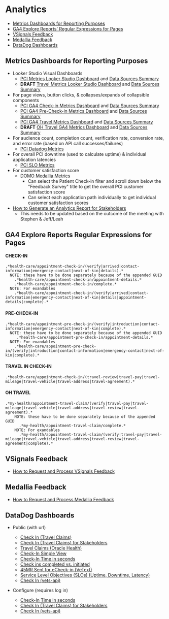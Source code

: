 # Analytics

- [Metrics Dashboards for Reporting Purposes](#metrics-dashboards-for-reporting-purposes)
- [GA4 Explore Reports' Regular Expressions for Pages](#ga4-explore-reports-regular-expressions-for-pages)
- [VSignals Feedback](#vsignals-feedback)
- [Medallia Feedback](#medallia-feedback)
- [DataDog Dashboards](#datadog-dashboards)

## Metrics Dashboards for Reporting Purposes
- Looker Studio Visual Dashboards
  - [PCI Metrics Looker Studio Dashboard](https://lookerstudio.google.com/reporting/07cf45d3-d464-4e0b-b905-40bcf34f4602/page/TlJ0C) and [Data Sources Summary](https://github.com/department-of-veterans-affairs/va.gov-team/blob/master/products/health-care/checkin/analytics/dashboard-summaries/pci-metrics-looker-dashboard.md)
  - **DRAFT** [Travel Metrics Looker Studio Dashboard](https://lookerstudio.google.com/reporting/940b5ada-fd8d-46ca-9c14-314dedd089ce) and [Data Sources Summary](https://github.com/department-of-veterans-affairs/va.gov-team/blob/master/products/health-care/checkin/analytics/dashboard-summaries/travel-metrics-looker-dashboard.md) 
- For page views, button clicks, & collapses/expands of collapsible components
  - [PCI GA4 Check-in Metrics Dashboard](https://analytics.google.com/analytics/web/#/analysis/p419143770/edit/v08dnfMeRpi0OZRusDBV9w) and [Data Sources Summary](https://github.com/department-of-veterans-affairs/va.gov-team/blob/master/products/health-care/checkin/analytics/dashboard-summaries/pci-ga4-summaries.md)
  - [PCI GA4 Pre-Check-in Metrics Dashboard](https://analytics.google.com/analytics/web/#/analysis/p419143770/edit/fBTnZD1-T3SQ5HtcKHsT_A) and [Data Sources Summary](https://github.com/department-of-veterans-affairs/va.gov-team/blob/master/products/health-care/checkin/analytics/dashboard-summaries/pci-ga4-summaries.md)
  - [PCI GA4 Travel Metrics Dashboard](https://analytics.google.com/analytics/web/#/analysis/p419143770/edit/tPiLrf3xTV6yL_RPS8eFEA) and [Data Sources Summary](https://github.com/department-of-veterans-affairs/va.gov-team/blob/master/products/health-care/checkin/analytics/dashboard-summaries/pci-ga4-summaries.md)
  - **DRAFT** [OH Travel GA4 Metrics Dashboard](https://analytics.google.com/analytics/web/#/analysis/p419143770/edit/iAXzqTMmQUCANjIKJbm3pA) and [Data Sources Summary](https://github.com/department-of-veterans-affairs/va.gov-team/blob/master/products/health-care/checkin/analytics/dashboard-summaries/pci-ga4-summaries.md)
- For audience count, completion count, verification rate, conversion rate, and error rate (based on API call successes/failures)
  - [PCI Datadog Metrics](https://vagov.ddog-gov.com/dashboard/be6-5ki-272?fromUser=false&refresh_mode=sliding&view=spans&from_ts=1716916715976&to_ts=1719508715976&live=true)
- For overall PCI downtime (used to calculate uptime) & individual application latencies
  - [PCI SLO Metrics](https://app.ddog-gov.com/sb/afc0766e-74a2-11ec-a15a-da7ad0900007-f07231c7d8d7f3accba69b77ccf16410?refresh_mode=sliding&from_ts=1716916742233&to_ts=1719508742233&live=true)
- For customer satisfaction score
  - [DOMO Medallia Metrics](https://va-gov.domo.com/page/825663825)
    - Can select the Patient Check-in filter and scroll down below the "Feedback Survey" title to get the overall PCI customer satisfaction score
    - Can select each application path individually to get individual customer satisfaction scores
- [How to Generate an Analytics Report for Stakeholders](https://github.com/department-of-veterans-affairs/va.gov-team/blob/master/products/health-care/checkin/analytics/how-to-generate-analytics-report-for-stakeholders.md)
    - This needs to be updated based on the outcome of the meeting with Stephen & Jeff/Leah

## GA4 Explore Reports Regular Expressions for Pages
#### CHECK-IN
```
.*health-care/appointment-check-in/(verify|arrived|contact-information|emergency-contact|next-of-kin|details).* 
  NOTE: these have to be done separately because of the appended GUID
    .*health-care/appointment-check-in/appointment-details.*
    .*health-care/appointment-check-in/complete.*
  NOTE: For exandables
    .*health-care/appointment-check-in/(verify|arrived|contact-information|emergency-contact|next-of-kin|details|appointment-details|complete).*
```
#### PRE-CHECK-IN
```
.*health-care/appointment-pre-check-in/(verify|introduction|contact-information|emergency-contact|next-of-kin|complete).*
  NOTE: these have to be done separately because of the appended GUID
     .*health-care/appointment-pre-check-in/appointment-details.*
  NOTE: For exandables
    .*health-care/appointment-pre-check-in/(verify|introduction|contact-information|emergency-contact|next-of-kin|complete).*
```
#### TRAVEL IN CHECK-IN
```
.*health-care/appointment-check-in/(travel-review|travel-pay|travel-mileage|travel-vehicle|travel-address|travel-agreement).*
```
#### OH TRAVEL
```
.*my-health/appointment-travel-claim/(verify|travel-pay|travel-mileage|travel-vehicle|travel-address|travel-review|travel-agreement).*
    NOTE: these have to be done separately because of the appended GUID
      .*my-health/appointment-travel-claim/complete.*
    NOTE: For exandables
      .*my-health/appointment-travel-claim/(verify|travel-pay|travel-mileage|travel-vehicle|travel-address|travel-review|travel-agreement|complete).*
```

## VSignals Feedback
- [How to Request and Process VSignals Feedback](https://github.com/department-of-veterans-affairs/va.gov-team/tree/master/products/health-care/checkin/research/VSignals)

## Medallia Feedback
- [How to Request and Process Medallia Feedback](https://github.com/department-of-veterans-affairs/va.gov-team/blob/master/products/health-care/checkin/research/Medalia/how-to-request-medalia-feedback.md)

## DataDog Dashboards
- Public (with url)
     - [Check In (Travel Claims)](https://app.ddog-gov.com/sb/f327ad72-c02a-11ec-a50a-da7ad0900007-3a95d2603bfb8826abb8aa81a04efd03)
     - [Check In (Travel Claims) for Stakeholders](https://app.ddog-gov.com/sb/f327ad72-c02a-11ec-a50a-da7ad0900007-a97e86a93c36244163f942ed0859de7b?refresh_mode=sliding&tpl_var_env%5B0%5D=eks-prod&from_ts=1703524114192&to_ts=1706116114192&live=true)
     - [Travel Claims (Oracle Health)](https://vagov.ddog-gov.com/dashboard/njk-mi6-mxy/travel-claims-oracle-health?fromUser=false&refresh_mode=sliding&view=spans&from_ts=1712594733353&to_ts=1712598333353&live=true)
     - [Check-In Simple View](https://app.ddog-gov.com/sb/afc0766e-74a2-11ec-a15a-da7ad0900007-656d5fd1f385d165c9ce28403df3a8c4?refresh_mode=sliding&from_ts=1703522923071&to_ts=1706114923071&live=true)
     - [Check-In Time in seconds](https://app.ddog-gov.com/sb/afc0766e-74a2-11ec-a15a-da7ad0900007-023e70fff5e0b68e7a22c36867342e09?refresh_mode=sliding&from_ts=1703523118249&to_ts=1706115118249&live=true)
     - [Check ins completed vs. initiated](https://app.ddog-gov.com/sb/f327ad72-c02a-11ec-a50a-da7ad0900007-22977a93743227c4a10bc22e38be5531)
     - [45MR Sent for eCheck-in (VeText)](https://app.ddog-gov.com/sb/e92f059a-aa2c-11ec-9c41-da7ad0900007-3b0997c27aff287795ba5d8659125f46?refresh_mode=sliding&from_ts=1707935759563&to_ts=1708540559563&live=true)
     - [Service Level Objectives (SLOs) (Uptime, Downtime, Latency)](https://app.ddog-gov.com/sb/afc0766e-74a2-11ec-a15a-da7ad0900007-f07231c7d8d7f3accba69b77ccf16410?refresh_mode=sliding&from_ts=1708884911568&to_ts=1711476911568&live=true)
     - [Check In (vets-api)](https://app.ddog-gov.com/sb/f327ad72-c02a-11ec-a50a-da7ad0900007-c10c66c6f09b417039c4512bf4d83047)
 
- Configure (requires log in)
     - [Check-In Time in seconds](https://tevi.ddog-gov.com/dashboard/x67-auh-wqv/check-in-time-metrics-in-seconds?fromUser=false&refresh_mode=sliding&view=spans&from_ts=1713100432798&to_ts=1713273232798&live=true)
     - [Check In (Travel Claims) for Stakeholders](https://vagov.ddog-gov.com/dashboard/eax-4m7-3de/check-in-travel-claims-stakeholder?fromUser=true&refresh_mode=sliding&view=spans&from_ts=1682971494000&to_ts=1714593894000&live=true)
     - [Check In (vets-api)](https://vagov.ddog-gov.com/dashboard/zps-5fk-azw/check-in-vets-api?fromUser=true&refresh_mode=sliding&view=spans&from_ts=1683563580000&to_ts=1715185980000&live=true)
       

